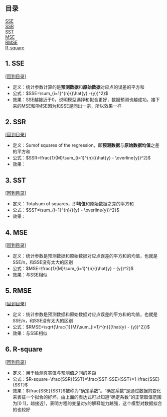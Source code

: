 <script type="text/javascript" async src="https://cdn.mathjax.org/mathjax/latest/MathJax.js?config=TeX-MML-AM_CHTML"> </script>

## <span id="mulu">目录</span>
<a href="#SSE">SSE</a>   
<a href="#SSR">SSR</a>    
<a href="#SST">SST</a>  
<a href="#MSE">MSE</a>  
<a href="#RMSE">RMSE</a>  
<a href="#R-square">R-square</a>

## <span id="SSE">1. SSE</span>  
<a href="#mulu">[回到目录]</a>  
- 定义：统计参数计算的是**预测数据**和**原始数据**对应点的误差的平方和
- 公式：$SSE=\sum_{i=1}^{n}{(\hat{y} -{y})^2}$
- 效果：SSE越接近于0，说明模型选择和拟合更好，数据预测也越成功。接下来的MSE和RMSE因为和SSE是同出一宗，所以效果一样

## <span id="SSR">2. SSR</span>  
<a href="#mulu">[回到目录]</a>  
- 定义：Sumof squares of the regression，即**预测数据**与**原始数据均值**之差的平方和
- 公式：$SSR=\frac{1}{M}\sum_{i=1}^{n}{(\hat{y} - \overline{y})^2}$
- 效果：

## <span id="SST">3. SST</span>  
<a href="#mulu">[回到目录]</a>  
- 定义：Totalsum of squares，即**均值**和原始数据之差的平方和
- 公式：$SST=\sum_{i=1}^{n}{({y} - \overline{y})^2}$
- 效果：

## <span id="MSE">4. MSE</span>  
<a href="#mulu">[回到目录]</a>  
- 定义：统计参数是预测数据和原始数据对应点误差的平方和的均值，也就是SSE/n，和SSE没有太大的区别
- 公式：$MSE=\frac{1}{M}\sum_{i=1}^{n}{(\hat{y} - {y})^2}$
- 效果：与SSE相似

## <span id="RMSE">5. RMSE</span>  
<a href="#mulu">[回到目录]</a>  
- 定义：统计参数是预测数据和原始数据对应点误差的平方和的均值，也就是SSE/n，和SSE没有太大的区别
- 公式：$RMSE=\sqrt{\frac{1}{M}\sum_{i=1}^{n}{(\hat{y} - {y})^2}}$
- 效果：与SSE相似

## <span id="R-square">6. R-square</span>  
<a href="#mulu">[回到目录]</a>  
- 定义：用于检测真实值与预测值之间的差距
- 公式：$R-square=\frac{SSR}{SST}=\frac{SST-SSE}{SST}=1-\frac{SSE}{SST}$
- 效果：$\frac{SSE}{SST}$被称为“确定系数”。“确定系数”是通过数据的变化来表征一个拟合的好坏。由上面的表达式可以知道“确定系数”的正常取值范围为[0 1]，越接近1，表明方程的变量对y的解释能力越强，这个模型对数据拟合的也较好

